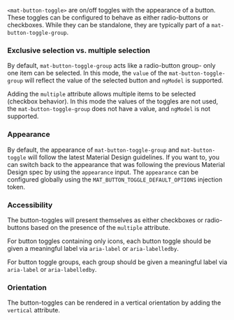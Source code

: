 `<mat-button-toggle>` are on/off toggles with the appearance of a button. These toggles can be
configured to behave as either radio-buttons or checkboxes. While they can be standalone, they are
typically part of a `mat-button-toggle-group`.


<!-- example(button-toggle-overview) -->

### Exclusive selection vs. multiple selection
By default, `mat-button-toggle-group` acts like a radio-button group- only one item can be selected.
In this mode, the `value` of the `mat-button-toggle-group` will reflect the value of the selected
button and `ngModel` is supported.

Adding the `multiple` attribute allows multiple items to be selected (checkbox behavior). In this
mode the values of the toggles are not used, the `mat-button-toggle-group` does not have a value, 
and `ngModel` is not supported.

### Appearance
By default, the appearance of `mat-button-toggle-group` and `mat-button-toggle` will follow the
latest Material Design guidelines. If you want to, you can switch back to the appearance that was
following the previous Material Design spec by using the `appearance` input. The `appearance` can
be configured globally using the `MAT_BUTTON_TOGGLE_DEFAULT_OPTIONS` injection token.

<!-- example(button-toggle-appearance) -->

### Accessibility
The button-toggles will present themselves as either checkboxes or radio-buttons based on the
presence of the `multiple` attribute.

For button toggles containing only icons, each button toggle should be given a meaningful label via
`aria-label` or `aria-labelledby`.

For button toggle groups, each group should be given a meaningful label via `aria-label` or
`aria-labelledby`.


### Orientation
The button-toggles can be rendered in a vertical orientation by adding the `vertical` attribute.
